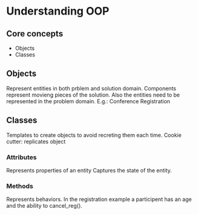 # Understanding OOP

## Core concepts

* Objects
* Classes

## Objects

Represent entities in both prblem and solution domain.
Components represent movieng pieces of the solution. Also the entities need to be represented in the problem domain.
E.g.: Conference Registration

## Classes

Templates to create objects to avoid recreting them each time.
Cookie cutter: replicates object

### Attributes

Represents properties of an entity 
Captures the state of the entity.

### Methods

Represents behaviors.
In the registration example a participent has an age and the ability to cancel_reg().

